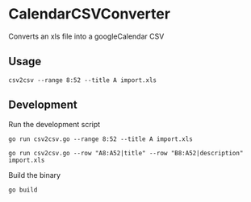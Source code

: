 # CalendarCSVConverter
Converts an xls file into a googleCalendar CSV

## Usage

`csv2csv --range 8:52 --title A import.xls`

## Development

Run the development script

`go run csv2csv.go --range 8:52 --title A import.xls`

`go run csv2csv.go --row "A8:A52|title" --row "B8:A52|description" import.xls`

Build the binary 

`go build`
